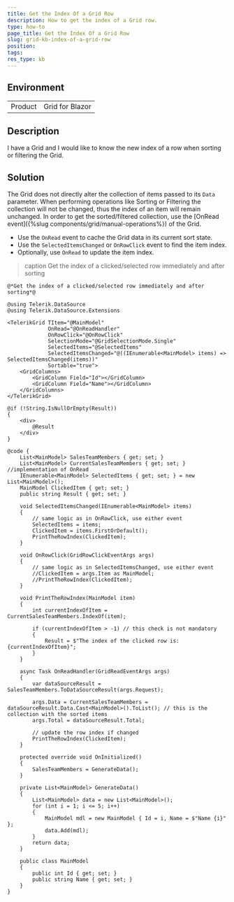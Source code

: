 ```yaml
---
title: Get the Index Of a Grid Row
description: How to get the index of a Grid row.
type: how-to
page_title: Get the Index Of a Grid Row
slug: grid-kb-index-of-a-grid-row
position: 
tags: 
res_type: kb
---
```


## Environment
<table>
	<tbody>
		<tr>
			<td>Product</td>
			<td>Grid for Blazor</td>
		</tr>
	</tbody>
</table>

## Description

I have a Grid and I would like to know the new index of a row when sorting or filtering the Grid. 


## Solution

The Grid does not directly alter the collection of items passed to its `Data` parameter. When performing operations like Sorting or Filtering the collection will not be changed, thus the index of an item will remain unchanged. In order to get the sorted/filtered collection, use the [OnRead event]({%slug components/grid/manual-operations%}) of the Grid.

* Use the `OnRead` event to cache the Grid data in its current sort state.
* Use the `SelectedItemsChanged` or `OnRowClick` event to find the item index.
* Optionally, use `OnRead` to update the item index.

>caption Get the index of a clicked/selected row immediately and after sorting

````RAZOR
@*Get the index of a clicked/selected row immediately and after sorting*@

@using Telerik.DataSource
@using Telerik.DataSource.Extensions

<TelerikGrid TItem="@MainModel"
             OnRead="@OnReadHandler"
             OnRowClick="@OnRowClick"
             SelectionMode="@GridSelectionMode.Single"
             SelectedItems="@SelectedItems"
             SelectedItemsChanged="@((IEnumerable<MainModel> items) => SelectedItemsChanged(items))"
             Sortable="true">
    <GridColumns>
        <GridColumn Field="Id"></GridColumn>
        <GridColumn Field="Name"></GridColumn>
    </GridColumns>
</TelerikGrid>

@if (!String.IsNullOrEmpty(Result))
{
    <div>
        @Result
    </div>
}

@code {
    List<MainModel> SalesTeamMembers { get; set; }
    List<MainModel> CurrentSalesTeamMembers { get; set; } //implementation of OnRead
    IEnumerable<MainModel> SelectedItems { get; set; } = new List<MainModel>();
    MainModel ClickedItem { get; set; }
    public string Result { get; set; }

    void SelectedItemsChanged(IEnumerable<MainModel> items)
    {
        // same logic as in OnRowClick, use either event
        SelectedItems = items;
        ClickedItem = items.FirstOrDefault();
        PrintTheRowIndex(ClickedItem);
    }

    void OnRowClick(GridRowClickEventArgs args)
    {
        // same logic as in SelectedItemsChanged, use either event
        //ClickedItem = args.Item as MainModel;
        //PrintTheRowIndex(ClickedItem);
    }

    void PrintTheRowIndex(MainModel item)
    {
        int currentIndexOfItem = CurrentSalesTeamMembers.IndexOf(item);

        if (currentIndexOfItem > -1) // this check is not mandatory
        {
            Result = $"The index of the clicked row is: {currentIndexOfItem}";
        }
    }

    async Task OnReadHandler(GridReadEventArgs args)
    {
        var dataSourceResult = SalesTeamMembers.ToDataSourceResult(args.Request);

        args.Data = CurrentSalesTeamMembers = dataSourceResult.Data.Cast<MainModel>().ToList(); // this is the collection with the sorted items
        args.Total = dataSourceResult.Total;

        // update the row index if changed
        PrintTheRowIndex(ClickedItem);
    }

    protected override void OnInitialized()
    {
        SalesTeamMembers = GenerateData();
    }

    private List<MainModel> GenerateData()
    {
        List<MainModel> data = new List<MainModel>();
        for (int i = 1; i <= 5; i++)
        {
            MainModel mdl = new MainModel { Id = i, Name = $"Name {i}" };
            data.Add(mdl);
        }
        return data;
    }

    public class MainModel
    {
        public int Id { get; set; }
        public string Name { get; set; }
    }
}
````
